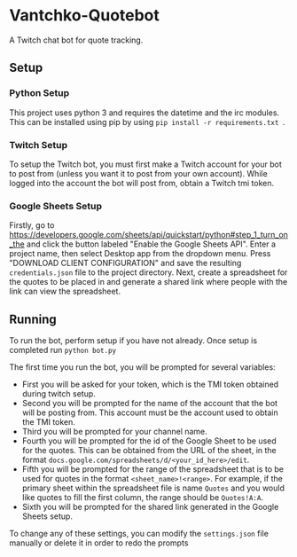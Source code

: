 # Vantchko-Quotebot
A Twitch chat bot for quote tracking.

## Setup
### Python Setup
This project uses python 3 and requires the datetime and the irc modules. This can be installed using pip by using ```pip install -r requirements.txt ```.

### Twitch Setup
To setup the Twitch bot, you must first make a Twitch account for your bot to post from (unless you want it to post from your own account). While logged into the
account the bot will post from, obtain a Twitch tmi token.

### Google Sheets Setup
Firstly, go to https://developers.google.com/sheets/api/quickstart/python#step_1_turn_on_the and click the button labeled "Enable the Google Sheets API". Enter a project name, then select Desktop app from the dropdown menu. Press "DOWNLOAD CLIENT CONFIGURATION" and save the
resulting `credentials.json` file to the project directory.
Next, create a spreadsheet for the quotes to be placed in and generate a shared link where people with the link can view the spreadsheet.

## Running
To run the bot, perform setup if you have not already. Once setup is completed run ```python bot.py```

The first time you run the bot, you will be prompted for several variables:
- First you will be asked for your token, which is the TMI token obtained during twitch setup.
- Second you will be prompted for the name of the account that the bot will be posting from. This account must be the account used to obtain the TMI token.
- Third you will be prompted for your channel name.
- Fourth you will be prompted for the id of the Google Sheet to be used for the quotes. This can be obtained from the URL of the sheet, in the format `docs.google.com/spreadsheets/d/<your_id_here>/edit`.
- Fifth you will be prompted for the range of the spreadsheet that is to be used for quotes in the format `<sheet_name>!<range>`. For example, if the primary sheet within the spreadsheet file is name `Quotes` and you would like quotes to fill the first column, the range should be `Quotes!A:A`.
- Sixth you will be prompted for the shared link generated in the Google Sheets setup.

To change any of these settings, you can modify the `settings.json` file manually or delete it in order to redo the prompts

